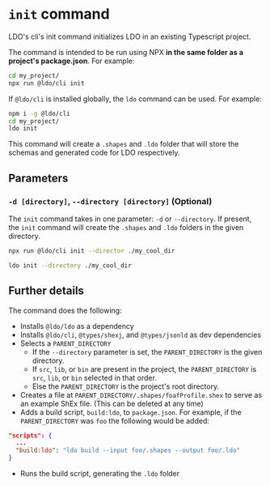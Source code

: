 # `init` command

LDO's cli's init command initializes LDO in an existing Typescript project.

The command is intended to be run using NPX __in the same folder as a project's package.json__. For example:

```bash
cd my_project/
npx run @ldo/cli init
```

If `@ldo/cli` is installed globally, the `ldo` command can be used. For example:

```bash
npm i -g @ldo/cli
cd my_project/
ldo init
```

This command will create a `.shapes` and `.ldo` folder that will store the schemas and generated code for LDO respectively.

## Parameters

### `-d [directory]`, `--directory [directory]` (Optional)

The `init` command takes in one parameter: `-d` or `--directory`. If present, the `init` command will create the `.shapes` and `.ldo` folders in the given directory.

```bash
npx run @ldo/cli init --director ./my_cool_dir
```

```bash
ldo init --directory ./my_cool_dir
```

## Further details

The command does the following:

 - Installs `@ldo/ldo` as a dependency
 - Installs `@ldo/cli`, `@types/shexj`, and `@types/jsonld` as dev dependencies
 - Selects a `PARENT_DIRECTORY`
    - If the `--directory` parameter is set, the `PARENT_DIRECTORY` is the given directory.
    - If `src`, `lib`, or `bin` are present in the project, the `PARENT_DIRECTORY` is `src`, `lib`, or `bin` selected in that order.
    - Else the `PARENT_DIRECTORY` is the project's root directory.
 - Creates a file at `PARENT_DIRECTORY/.shapes/foafProfile.shex` to serve as an example ShEx file. (This can be deleted at any time)
 - Adds a build script, `build:ldo`, to `package.json`. For example, if the `PARENT_DIRECTORY` was `foo` the following would be added:
 ```json
 "scripts": {
   ...
   "build:ldo": "ldo build --input foo/.shapes --output foo/.ldo"
 }
 ```
 - Runs the build script, generating the `.ldo` folder
